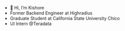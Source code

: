 - 👋 Hi, I’m Kishore
- Former Backend Engineer at Highradius
- Graduate Student at California State University Chico
- UI Intern @Teradata

<!---
KishoreMenda/KishoreMenda is a ✨ special ✨ repository because its `README.md` (this file) appears on your GitHub profile.
You can click the Preview link to take a look at your changes.
--->
